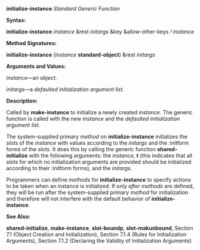 **initialize-instance** *Standard Generic Function* 



**Syntax:** 



**initialize-instance** *instance* &rest *initargs* &key &allow-other-keys *! instance* 



**Method Signatures:** 



**initialize-instance** (*instance* **standard-object**) &rest *initargs* 



**Arguments and Values:** 



*instance*—an *object*. 



*initargs*—a *defaulted initialization argument list*. 



**Description:** 



Called by **make-instance** to initialize a newly created *instance*. The generic function is called with the new *instance* and the *defaulted initialization argument list*. 



The system-supplied primary *method* on **initialize-instance** initializes the *slots* of the *instance* with values according to the *initargs* and the :initform forms of the *slots*. It does this by calling the generic function **shared-initialize** with the following arguments: the *instance*, **t** (this indicates that all *slots* for which no initialization arguments are provided should be initialized according to their :initform forms), and the *initargs*. 



Programmers can define *methods* for **initialize-instance** to specify actions to be taken when an instance is initialized. If only *after methods* are defined, they will be run after the system-supplied primary *method* for initialization and therefore will not interfere with the default behavior of **initialize-instance**. 







 



 



**See Also:** 



**shared-initialize**, **make-instance**, **slot-boundp**, **slot-makunbound**, Section 7.1 (Object Creation and Initialization), Section 7.1.4 (Rules for Initialization Arguments), Section 7.1.2 (Declaring the Validity of Initialization Arguments) 



